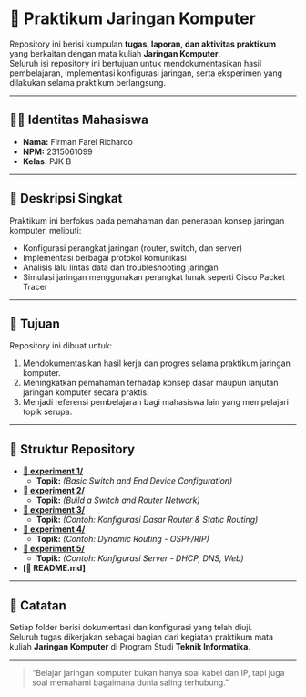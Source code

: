 # 🧩 Praktikum Jaringan Komputer

Repository ini berisi kumpulan **tugas, laporan, dan aktivitas praktikum** yang berkaitan dengan mata kuliah **Jaringan Komputer**.  
Seluruh isi repository ini bertujuan untuk mendokumentasikan hasil pembelajaran, implementasi konfigurasi jaringan, serta eksperimen yang dilakukan selama praktikum berlangsung.

---

## 👨‍💻 Identitas Mahasiswa
- **Nama:** Firman Farel Richardo  
- **NPM:** 2315061099  
- **Kelas:** PJK B  

---

## 📘 Deskripsi Singkat
Praktikum ini berfokus pada pemahaman dan penerapan konsep jaringan komputer, meliputi:
- Konfigurasi perangkat jaringan (router, switch, dan server)
- Implementasi berbagai protokol komunikasi
- Analisis lalu lintas data dan troubleshooting jaringan
- Simulasi jaringan menggunakan perangkat lunak seperti Cisco Packet Tracer

---

## 🎯 Tujuan
Repository ini dibuat untuk:
1. Mendokumentasikan hasil kerja dan progres selama praktikum jaringan komputer.  
2. Meningkatkan pemahaman terhadap konsep dasar maupun lanjutan jaringan komputer secara praktis.  
3. Menjadi referensi pembelajaran bagi mahasiswa lain yang mempelajari topik serupa.  

---

## 📁 Struktur Repository
* **[📁 experiment 1/](./experiment-01)**
    * **Topik:** *(Basic Switch and End Device Configuration)*
* **[📁 experiment 2/](./experiment-02)**
    * **Topik:** *(Build a Switch and Router Network)*
* **[📁 experiment 3/](./experiment-03)**
    * **Topik:** *(Contoh: Konfigurasi Dasar Router & Static Routing)*
* **[📁 experiment 4/](./experiment-04)**
    * **Topik:** *(Contoh: Dynamic Routing - OSPF/RIP)*
* **[📁 experiment 5/](./experiment-05)**
    * **Topik:** *(Contoh: Konfigurasi Server - DHCP, DNS, Web)*
* **[📄 README.md]**

---

## 🧠 Catatan
Setiap folder berisi dokumentasi dan konfigurasi yang telah diuji.  
Seluruh tugas dikerjakan sebagai bagian dari kegiatan praktikum mata kuliah **Jaringan Komputer** di Program Studi **Teknik Informatika**.

---

> “Belajar jaringan komputer bukan hanya soal kabel dan IP, tapi juga soal memahami bagaimana dunia saling terhubung.”
